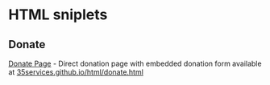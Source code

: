 # HTML sniplets



## Donate

[Donate Page](docs/donate.html) - Direct donation page with embedded donation form available at [35services.github.io/html/donate.html](https://35services.github.io/html/donate.html)

